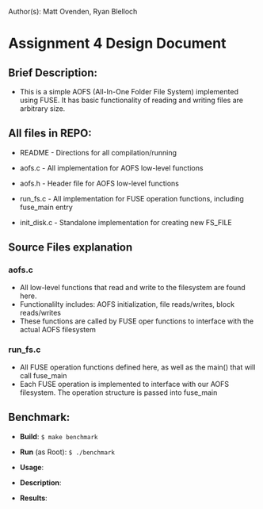 Author(s): Matt Ovenden, Ryan Blelloch

# Assignment 4 Design Document

## Brief Description:
  - This is a simple AOFS (All-In-One Folder File System) implemented using 
    FUSE. It has basic functionality of reading and writing files are arbitrary 
    size.

## All files in REPO:

* README                - Directions for all compilation/running

* aofs.c                - All implementation for AOFS low-level functions

* aofs.h                - Header file for AOFS low-level functions

* run_fs.c              - All implementation for FUSE operation functions, 
                           including fuse_main entry

* init_disk.c           - Standalone implementation for creating new FS_FILE

## Source Files explanation

### aofs.c
  - All low-level functions that read and write to the filesystem are found here. 
  - Functionalilty includes: AOFS initialization, file reads/writes, block 
    reads/writes
  - These functions are called by FUSE oper functions to interface with the 
    actual AOFS filesystem

### run_fs.c
  - All FUSE operation functions defined here, as well as the main() that will 
    call fuse_main
  - Each FUSE operation is implemented to interface with our AOFS filesystem. 
    The operation structure is passed into fuse_main

## 

## Benchmark:

 - **Build**:
  `$ make benchmark`
    
  - **Run** (as Root):
  `$ ./benchmark`

  - **Usage**:

 - **Description**: 
              
  - **Results**:
